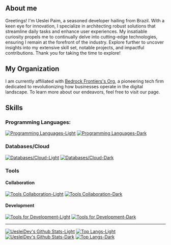 ## About me

Greetings! I'm Ueslei Paim, a seasoned developer hailing from Brazil. With a keen eye for innovation, I specialize in architecting robust solutions that streamline daily tasks and enhance user experiences. My insatiable curiosity propels me to continually delve into cutting-edge technologies, ensuring I remain at the forefront of the industry. Explore further to uncover insights into my extensive skill set, notable projects, and impactful contributions. Thank you for taking the time to explore!

## My Organization

I am currently affiliated with [Bedrock Frontiers's Org](https://github.com/BedrockFrontiers), a pioneering tech firm dedicated to revolutionizing how businesses operate in the digital landscape. To learn more about our endeavors, feel free to visit our page.

## Skills

### Programming Languages:

[![Programming Languages-Light](https://skillicons.dev/icons?i=c,wasm,javascript,python,haxe,bash&perline=4&theme=light#gh-light-mode-only)](https://skillicons.dev/icons#gh-light-mode-only)
[![Programming Languages-Dark](https://skillicons.dev/icons?i=c,wasm,javascript,python,haxe,bash&perline=4&theme=dark#gh-dark-mode-only)](https://skillicons.dev/icons#gh-dark-mode-only)

### Databases/Cloud

[![Databases/Cloud-Light](https://skillicons.dev/icons?i=mongodb,supabase,firebase,googlecloud&perline=4&theme=light#gh-light-mode-only)](https://skillicons.dev/icons#gh-light-mode-only)
[![Databases/Cloud-Dark](https://skillicons.dev/icons?i=mongodb,supabase,firebase,googlecloud&perline=4&theme=dark#gh-dark-mode-only)](https://skillicons.dev/icons#gh-dark-mode-only)

### Tools

#### Collaboration

[![Tools Collaboration-Light](https://skillicons.dev/icons?i=git,postman,github,githubactions,notion,obsidian,cloudflare&perline=4&theme=light#gh-light-mode-only)](https://skillicons.dev/icons#gh-light-mode-only)
[![Tools Collaboration-Dark](https://skillicons.dev/icons?i=git,postman,github,githubactions,notion,obsidian,cloudflare&perline=4&theme=dark#gh-dark-mode-only)](https://skillicons.dev/icons#gh-dark-mode-only)

#### Development

[![Tools for Development-Light](https://skillicons.dev/icons?i=docker,sublime,powershell,vercel&perline=4&theme=light#gh-light-mode-only)](https://skillicons.dev/icons#gh-light-mode-only)
[![Tools for Development-Dark](https://skillicons.dev/icons?i=docker,sublime,powershell,vercel&perline=4&theme=dark#gh-dark-mode-only)](https://skillicons.dev/icons#gh-dark-mode-only)

---

[![UesleiDev's Github Stats-Light](https://github-readme-stats.vercel.app/api?username=uesleibros&card_width=400&rank_icon=percentile&show_icons=true&hide_title=true&theme=default#gh-light-mode-only)](https://github.com/anuraghazra/github-readme-stats#gh-light-mode-only) [![Top Langs-Light](https://github-readme-stats.vercel.app/api/top-langs/?username=uesleibros&card_width=400&layout=compact&theme=light#gh-light-mode-only)](https://github.com/anuraghazra/github-readme-stats#gh-light-mode-only)
[![UesleiDev's Github Stats-Dark](https://github-readme-stats.vercel.app/api?username=uesleibros&card_width=400&rank_icon=percentile&show_icons=true&hide_title=true&theme=dark#gh-dark-mode-only)](https://github.com/anuraghazra/github-readme-stats#gh-dark-mode-only) [![Top Langs-Dark](https://github-readme-stats.vercel.app/api/top-langs/?username=uesleibros&card_width=400&layout=compact&theme=dark#gh-dark-mode-only)](https://github.com/anuraghazra/github-readme-stats#gh-dark-mode-only)

